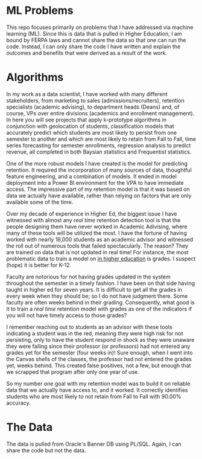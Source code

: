 # ML Problems

This repo focuses primarily on problems that I have addressed via machine learning (ML). Since this is data that is pulled in Higher Education, I am bound by FERPA laws and cannot share the data so that one can run the code. Instead, I can only share the code I have written and explain the outcomes and benefits that were derived as a result of the work. 

# Algorithms

In my work as a data scientist, I have worked with many different stakeholders, from marketing to sales (admissions/recruiters), retention specialists (academic advising), to department heads (Deans) and, of course, VPs over entire divisions (academics and enrollment management). In here you will see projects that apply k-prototype algorithms in conjunction with geolocation of students, classification models that accurately predict which students are most likely to persist from one semester to another and which are most likely to retain from Fall to Fall, time series forecasting for semester enrollments, regression analysis to predict revenue, all completed in both Baysian statistics and Frequentist statistics. 

One of the more robust models I have created is the model for predicting retention. It required the incorporation of many sources of data, thoughtful feature engineering, and a combination of models. It ended in model deployment into a Power BI environment for the VPA to have immediate access. The impressive part of my retention model is that it was based on data we actually have available, rather than relying on factors that are only available some of the time. 

Over my decade of experience in Higher Ed, the biggest issue I have witnessed with almost any *real time* retention detection tool is that the people designing them have never worked in Academic Adivising, where many of these tools will be utilized the most. I have the fortune of having worked with nearly 18,000 students as an academic advisor and witnessed the roll out of numerous tools that failed spectacularly. The reason? They are trained on data that is not updated in real time! For instance, the most problematic data to train a model on <u>in higher education</u> is grades. I suspect (hope) it is better for K-12.

Faculty are notorious for not having grades updated in the system throughout the semester in a timely fashion. I have been on that side having taught in higher ed for seven years. It is difficult to get all the grades in every week when they should be; so I do not have judgment there. Some faculty are often weeks behind in their grading. Consequently, what good is it to train a *real time* retention model with grades as one of the indicators if you will not have timely access to those grades? 

I remember reaching out to students as an advisor with these tools indicating a student was in the red, meaning they were high risk for not persisting, only to have the student respond in shock as they were unaware they were failing since their professor (or professors) had not entered any grades yet for the semester (four weeks in)! Sure enough, when I went into the Canvas shells of the classes, the professor had not entered the grades yet, weeks behind. This created false positives, not a few, but enough that we scrapped that program after only one year of use. 

So my number one goal with my retention model was to build it on reliable data that we actually have access to, and it worked. It correctly identifies students who are most likely to not retain from Fall to Fall with 90.00% accuracy. 

# The Data

The data is pulled from Oracle's Banner DB using PL/SQL. Again, I can share the code but not the data.
